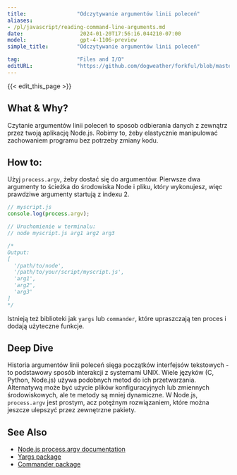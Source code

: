 ```yaml
---
title:                "Odczytywanie argumentów linii poleceń"
aliases:
- /pl/javascript/reading-command-line-arguments.md
date:                  2024-01-20T17:56:16.044210-07:00
model:                 gpt-4-1106-preview
simple_title:         "Odczytywanie argumentów linii poleceń"

tag:                  "Files and I/O"
editURL:              "https://github.com/dogweather/forkful/blob/master/content/pl/javascript/reading-command-line-arguments.md"
---
```


{{< edit_this_page >}}

## What & Why?
Czytanie argumentów linii poleceń to sposob odbierania danych z zewnątrz przez twoją aplikację Node.js. Robimy to, żeby elastycznie manipulować zachowaniem programu bez potrzeby zmiany kodu.

## How to:
Użyj `process.argv`, żeby dostać się do argumentów. Pierwsze dwa argumenty to ścieżka do środowiska Node i pliku, który wykonujesz, więc prawdziwe argumenty startują z indexu 2.

```javascript
// myscript.js
console.log(process.argv);

// Uruchomienie w terminalu:
// node myscript.js arg1 arg2 arg3

/*
Output:
[
  '/path/to/node',
  '/path/to/your/script/myscript.js',
  'arg1',
  'arg2',
  'arg3'
]
*/
```
Istnieją też biblioteki jak `yargs` lub `commander`, które upraszczają ten proces i dodają użyteczne funkcje.

## Deep Dive
Historia argumentów linii poleceń sięga początków interfejsów tekstowych - to podstawowy sposób interakcji z systemami UNIX. Wiele języków (C, Python, Node.js) używa podobnych metod do ich przetwarzania. Alternatywą może być użycie plików konfiguracyjnych lub zmiennych środowiskowych, ale te metody są mniej dynamiczne. W Node.js, `process.argv` jest prostym, acz potężnym rozwiązaniem, które można jeszcze ulepszyć przez zewnętrzne pakiety.

## See Also
- [Node.js process.argv documentation](https://nodejs.org/docs/latest/api/process.html#process_process_argv)
- [Yargs package](https://www.npmjs.com/package/yargs)
- [Commander package](https://www.npmjs.com/package/commander)
